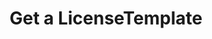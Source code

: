 ---
title: Get a LicenseTemplate
excerpt: Retrieve a LicenseTemplate
api:
  file: story-protocol-api-reference.json
  operationId: get_api-v1-licenses-templates-licensetemplateid
deprecated: false
hidden: false
metadata:
  title: ''
  description: ''
  robots: index
next:
  description: ''
---